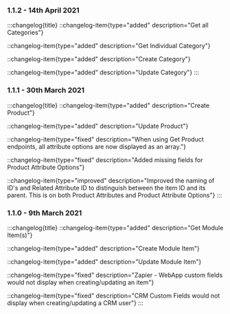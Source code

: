 ### 1.1.2 - 14th April 2021

:::changelog{title}
::changelog-item{type="added" description="Get all Categories"}

::changelog-item{type="added" description="Get Individual Category"}

::changelog-item{type="added" description="Create Category"}

::changelog-item{type="added" description="Update Category"}
:::

### 1.1.1 - 30th March 2021

:::changelog{title}
::changelog-item{type="added" description="Create Product"}

::changelog-item{type="added" description="Update Product"}

::changelog-item{type="fixed" description="When using Get Product endpoints, all attribute options are now displayed as an array."}

::changelog-item{type="fixed" description="Added missing fields for Product Attribute Options"}

::changelog-item{type="improved" description="Improved the naming of ID's and Related Attribute ID to distinguish between the item ID and its parent.  This is on both Product Attributes and Product Attribute Options"}
:::

### 1.1.0 - 9th March 2021

:::changelog{title}
::changelog-item{type="added" description="Get Module Item(s)"}

::changelog-item{type="added" description="Create Module Item"}

::changelog-item{type="added" description="Update Module Item"}

::changelog-item{type="fixed" description="Zapier - WebApp custom fields would not display when creating/updating an item"}

::changelog-item{type="fixed" description="CRM Custom Fields would not display when creating/updating a CRM user"}
:::

